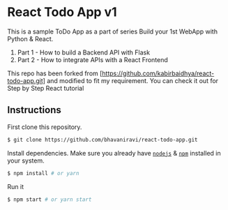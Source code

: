 # React Todo App v1

This is a sample ToDo App as a part of series Build your 1st WebApp with Python & React.

1. Part 1 - How to build a Backend API with Flask
2. Part 2 - How to integrate APIs with a React Frontend

This repo has been forked from [https://github.com/kabirbaidhya/react-todo-app.git] and modified to fit my requirement. You can check it out for Step by Step React tutorial



## Instructions

First clone this repository.
```bash
$ git clone https://github.com/bhavaniravi/react-todo-app.git
```

Install dependencies. Make sure you already have [`nodejs`](https://nodejs.org/en/) & [`npm`](https://www.npmjs.com/) installed in your system.
```bash
$ npm install # or yarn
```

Run it
```bash
$ npm start # or yarn start
```

